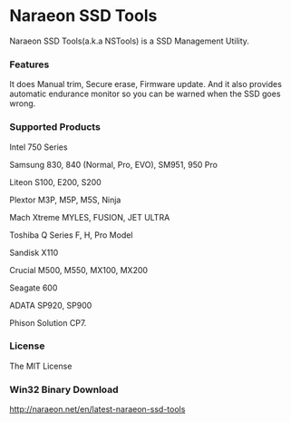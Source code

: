 # Naraeon SSD Tools

Naraeon SSD Tools(a.k.a NSTools) is a SSD Management Utility.

### Features

It does Manual trim, Secure erase, Firmware update. And it also provides automatic endurance monitor so you can be warned when the SSD goes wrong.

### Supported Products

Intel 750 Series

Samsung 830, 840 (Normal, Pro, EVO), SM951, 950 Pro

Liteon S100, E200, S200

Plextor M3P, M5P, M5S, Ninja

Mach Xtreme MYLES, FUSION, JET ULTRA

Toshiba Q Series F, H, Pro Model

Sandisk X110

Crucial M500, M550, MX100, MX200

Seagate 600

ADATA SP920, SP900

Phison Solution CP7.

### License
The MIT License

### Win32 Binary Download
http://naraeon.net/en/latest-naraeon-ssd-tools

